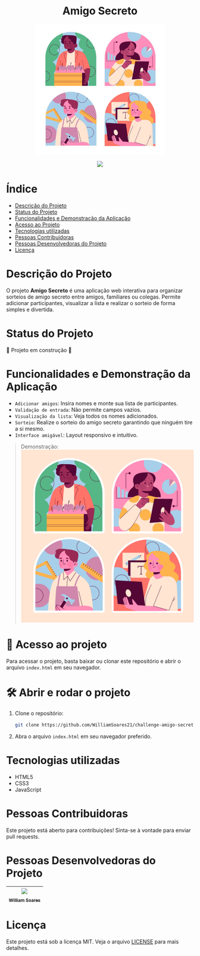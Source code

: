 <h1 align="center">Amigo Secreto</h1>

<p align="center">
  <img src="assets/banner_sem_fundo.png" alt="Logo do projeto Amigo Secreto" width="350"/>
</p>

<p align="center">
  <img src="http://img.shields.io/static/v1?label=STATUS&message=EM%20DESENVOLVIMENTO&color=GREEN&style=for-the-badge"/>
</p>

# Índice
* [Descrição do Projeto](#descrição-do-projeto)
* [Status do Projeto](#status-do-projeto)
* [Funcionalidades e Demonstração da Aplicação](#funcionalidades-e-demonstração-da-aplicação)
* [Acesso ao Projeto](#acesso-ao-projeto)
* [Tecnologias utilizadas](#tecnologias-utilizadas)
* [Pessoas Contribuidoras](#pessoas-contribuidoras)
* [Pessoas Desenvolvedoras do Projeto](#pessoas-desenvolvedoras-do-projeto)
* [Licença](#licença)

# Descrição do Projeto
O projeto **Amigo Secreto** é uma aplicação web interativa para organizar sorteios de amigo secreto entre amigos, familiares ou colegas. Permite adicionar participantes, visualizar a lista e realizar o sorteio de forma simples e divertida.

# Status do Projeto
🚧 Projeto em construção 🚧

# Funcionalidades e Demonstração da Aplicação
- `Adicionar amigos`: Insira nomes e monte sua lista de participantes.
- `Validação de entrada`: Não permite campos vazios.
- `Visualização da lista`: Veja todos os nomes adicionados.
- `Sorteio`: Realize o sorteio do amigo secreto garantindo que ninguém tire a si mesmo.
- `Interface amigável`: Layout responsivo e intuitivo.

> Demonstração: 
> ![banner_amigos.jpg](assets/banner_amigos.jpg)

# 📁 Acesso ao projeto
Para acessar o projeto, basta baixar ou clonar este repositório e abrir o arquivo `index.html` em seu navegador.

# 🛠️ Abrir e rodar o projeto
1. Clone o repositório:
   ```bash
   git clone https://github.com/WilliamSoares21/challenge-amigo-secreto_pt-main.git
   ```
2. Abra o arquivo `index.html` em seu navegador preferido.

# Tecnologias utilizadas
- HTML5
- CSS3
- JavaScript

# Pessoas Contribuidoras
Este projeto está aberto para contribuições! Sinta-se à vontade para enviar pull requests.

# Pessoas Desenvolvedoras do Projeto
| [<img src="https://avatars.githubusercontent.com/u/160546453?s=400&u=6d731c014f6e356eb6061c3dddc99f3ff4070e25&v=4" width=115><br><sub>William Soares</sub>](https://github.com/WilliamSoares21) |
| :---: |

# Licença
Este projeto está sob a licença MIT. Veja o arquivo [LICENSE](LICENSE) para mais detalhes.

